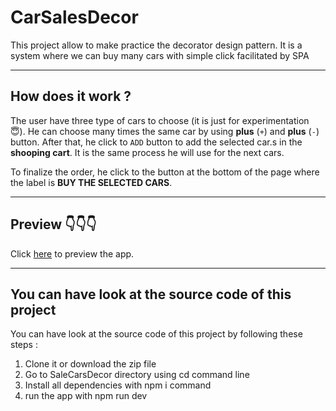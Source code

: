 # CarSalesDecor
This project allow to make practice the decorator design pattern. It is a system where we can buy many cars with simple click facilitated by SPA

---

## How does it work ?
The user have three type of cars to choose (it is just for experimentation  😇). He can choose many times the same car by using **plus** (`+`) and **plus** (`-`) button. After that, he click to `ADD` button to add the selected car.s in the **shooping cart**. It is the same process he will use for the next cars.

To finalize the order, he click to the button at the bottom of the page where the label is **BUY THE SELECTED CARS**.

---

## Preview 👇👇👇
Click [here](https://sale-cars-decor.herokuapp.com/) to preview the app.

---

## You can have look at the source code of this project
You can have look at the source code of this project by following these steps :

1. Clone it or download the zip file
2. Go to SaleCarsDecor directory using cd command line
3. Install all dependencies with npm i command
4. run the app with npm run dev